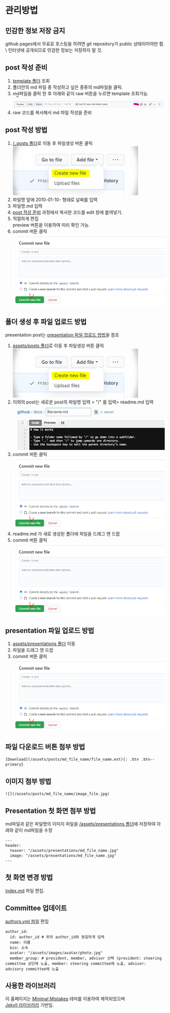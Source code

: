 # 관리방법
## 민감한 정보 저장 금지
github pages에서 무료로 호스팅을 하려면 git repository가 public 상태이어야만 함. \ 인터넷에 공개되므로 민감한 정보는 저장하지 말 것. 
## post 작성 준비
1. [template 폴더](/template) 조회
2. 폴더안의 md 파일 중 작성하고 싶은 종류의 md파일을 클릭.
3. md파일을 클릭 한 후 아래와 같이 raw 버튼을 누르면 template 조회가능. 
![](/docs/raw.png)
4. raw 코드를 복사해서 md 파일 작성을 준비
## post 작성 방법
1. [/_posts 폴더](/_posts/)로 이동 후 파일생성 버튼 클릭\
![](/docs/create_file.png)
2. 파일명 앞에 2010-01-10- 형태로 날짜를 입력
3. 파일명.md 입력
4. [post 작성 준비](#post-작성-준비) 과정에서 복사한 코드를 edit 창에 붙여넣기.
5. 적절하게 편집\
   preview 버튼을 이용하여 미리 확인 가능.
7. commit 버튼 클릭\
![](/docs/commit.png)
## 폴더 생성 후 파일 업로드 방법
presentation post는 [presentation 파일 업로드 방법](#presentation-파일-업로드-방법)을 참조
1. [assets/posts 폴더](/assets/posts/)로 이동 후 파일생성 버튼 클릭 \
![](/docs/create_file.png)
2. 이외의 post는 새로운 post의 파일명 입력 > "/" 를 입력> readme.md 입력 ![](/docs/create_folder.gif)
3. commit 버튼 클릭 ![](/docs/commit.png)
4. readme.md 가 새로 생성된 폴더에 파일을 드래그 앤 드랍
5. commit 버튼 클릭 ![](/docs/commit.png)
## presentation 파일 업로드 방법
1. [assets/presentations 폴더](/assets/presentations/) 이동
2. 파일을 드래그 앤 드랍
3. commit 버튼 클릭 ![](/docs/commit.png)
## 파일 다운로드 버튼 첨부 방법
```
[Download](/assets/posts/md_file_name/file_name.ext){: .btn .btn--primary}
```
## 이미지 첨부 방법
```
![](/assets/posts/md_file_name/image_file.jpg)
```
## Presentation 첫 화면 첨부 방법
md파일과 같은 파일명의 이미지 파일을 [/assets/presentations 폴더](/assets/presentations)에 저장하여 아래와 같이 md파일을 수정
```
---
header:
  teaser: "/assets/presentations/md_file_name.jpg"
  image: "/assets/presentations/md_file_name.jpg"
---
```
## 첫 화면 변경 방법
[index.md](/index.md) 파일 편집.

## Committee 업데이트
[authors.yml 파일](/_data/authors.yml) 편집
 ```
 author_id:
   id: author_id # 위의 author_id와 동일하게 입력
   name: 이름
   bio: 소속
   avatar: "/assets/images/avatar/photo.jpg"
   member_group: # president, member, advisor 선택 (president: steering committee 상단에 노출, member: steering committee에 노출, advisor: advisory committee에 노출
 ```

## 사용한 라이브러리
이 홈페이지는 [Minimal Mistakes](https://mmistakes.github.io/minimal-mistakes/docs/quick-start-guide/) 테마를 이용하여 제작되었으며 \
[Jekyll 라이브러리](https://jekyllrb.com/) 기반임.
